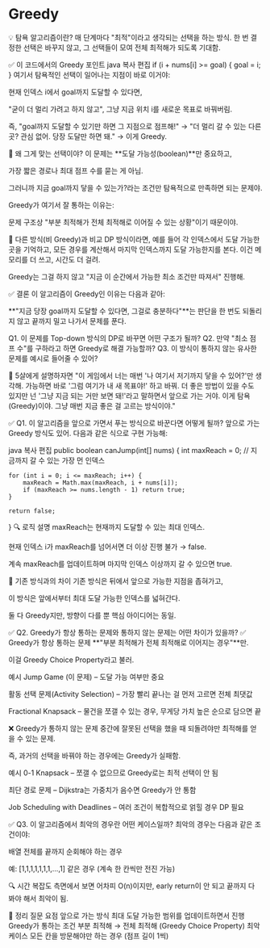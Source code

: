 # Greedy

💡 탐욕 알고리즘이란?
매 단계마다 "최적"이라고 생각되는 선택을 하는 방식.
한 번 결정한 선택은 바꾸지 않고, 그 선택들이 모여 전체 최적해가 되도록 기대함.

✅ 이 코드에서의 Greedy 포인트
java
복사
편집
if (i + nums[i] >= goal) {
    goal = i;
}
여기서 탐욕적인 선택이 일어나는 지점이 바로 이거야:

현재 인덱스 i에서 goal까지 도달할 수 있다면,

"굳이 더 멀리 가려고 하지 않고", 그냥 지금 위치 i를 새로운 목표로 바꿔버림.

즉,
"goal까지 도달할 수 있기만 하면 그 지점으로 점프해!"
→ "더 멀리 갈 수 있는 다른 곳? 관심 없어. 당장 도달만 하면 돼."
→ 이게 Greedy.

🤔 왜 그게 맞는 선택이야?
이 문제는 **도달 가능성(boolean)**만 중요하고,

가장 짧은 경로나 최대 점프 수를 묻는 게 아님.

그러니까 지금 goal까지 닿을 수 있는가?라는 조건만 탐욕적으로 만족하면 되는 문제야.

Greedy가 여기서 잘 통하는 이유는:

문제 구조상 "부분 최적해가 전체 최적해로 이어질 수 있는 상황"이기 때문이야.

🔁 다른 방식(비 Greedy)과 비교
DP 방식이라면, 예를 들어 각 인덱스에서 도달 가능한 곳을 기억하고, 모든 경우를 계산해서 마지막 인덱스까지 도달 가능한지를 본다.
이건 메모리를 더 쓰고, 시간도 더 걸려.

Greedy는 그걸 하지 않고 "지금 이 순간에서 가능한 최소 조건만 따져서" 진행해.

✅ 결론
이 알고리즘이 Greedy인 이유는 다음과 같아:

**"지금 당장 goal까지 도달할 수 있다면, 그걸로 충분하다"**는 판단을 한 번도 되돌리지 않고 끝까지 밀고 나가서 문제를 푼다.

Q1. 이 문제를 Top-down 방식의 DP로 바꾸면 어떤 구조가 될까?
Q2. 만약 "최소 점프 수"를 구하라고 하면 Greedy로 해결 가능할까?
Q3. 이 방식이 통하지 않는 유사한 문제를 예시로 들어줄 수 있어?

👶 5살에게 설명하자면
"이 게임에서 너는 매번 '나 여기서 저기까지 닿을 수 있어?'만 생각해.
가능하면 바로 '그럼 여기가 내 새 목표야!' 하고 바꿔.
더 좋은 방법이 있을 수도 있지만 넌 '그냥 지금 되는 거만 보면 돼!'라고 말하면서 앞으로 가는 거야.
이게 탐욕(Greedy)이야. 그냥 매번 지금 좋은 걸 고르는 방식이야."

✅ Q1. 이 알고리즘을 앞으로 가면서 푸는 방식으로 바꾼다면 어떻게 될까?
앞으로 가는 Greedy 방식도 있어. 다음과 같은 식으로 구현 가능해:

java
복사
편집
public boolean canJump(int[] nums) {
    int maxReach = 0;  // 지금까지 갈 수 있는 가장 먼 인덱스

    for (int i = 0; i <= maxReach; i++) {
        maxReach = Math.max(maxReach, i + nums[i]);
        if (maxReach >= nums.length - 1) return true;
    }

    return false;
}
🔍 로직 설명
maxReach는 현재까지 도달할 수 있는 최대 인덱스.

현재 인덱스 i가 maxReach를 넘어서면 더 이상 진행 불가 → false.

계속 maxReach를 업데이트하며 마지막 인덱스 이상까지 갈 수 있으면 true.

🔁 기존 방식과의 차이
기존 방식은 뒤에서 앞으로 가능한 지점을 좁혀가고,

이 방식은 앞에서부터 최대 도달 가능한 인덱스를 넓혀간다.

둘 다 Greedy지만, 방향이 다를 뿐 핵심 아이디어는 동일.

✅ Q2. Greedy가 항상 통하는 문제와 통하지 않는 문제는 어떤 차이가 있을까?
✅ Greedy가 항상 통하는 문제
**"부분 최적해가 전체 최적해로 이어지는 경우"**만.

이걸 Greedy Choice Property라고 불러.

예시
Jump Game (이 문제) – 도달 가능 여부만 중요

활동 선택 문제(Activity Selection) – 가장 빨리 끝나는 걸 먼저 고르면 전체 최댓값

Fractional Knapsack – 물건을 쪼갤 수 있는 경우, 무게당 가치 높은 순으로 담으면 끝

❌ Greedy가 통하지 않는 문제
중간에 잘못된 선택을 했을 때 되돌려야만 최적해를 얻을 수 있는 문제.

즉, 과거의 선택을 바꿔야 하는 경우에는 Greedy가 실패함.

예시
0-1 Knapsack – 쪼갤 수 없으므로 Greedy로는 최적 선택이 안 됨

최단 경로 문제 – Dijkstra는 가중치가 음수면 Greedy가 안 통함

Job Scheduling with Deadlines – 여러 조건이 복합적으로 얽힐 경우 DP 필요

✅ Q3. 이 알고리즘에서 최악의 경우란 어떤 케이스일까?
최악의 경우는 다음과 같은 조건이야:

배열 전체를 끝까지 순회해야 하는 경우

예: [1,1,1,1,1,1,1,...,1] 같은 경우 (계속 한 칸씩만 전진 가능)

🔍 시간 복잡도 측면에서 보면
어차피 O(n)이지만, early return이 안 되고 끝까지 다 봐야 해서 최악이 됨.

🧠 정리
질문	요점
앞으로 가는 방식	최대 도달 가능한 범위를 업데이트하면서 진행
Greedy가 통하는 조건	부분 최적해 → 전체 최적해 (Greedy Choice Property)
최악 케이스	모든 칸을 방문해야만 하는 경우 (점프 길이 1씩)
